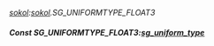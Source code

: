 _[sokol](../../modules/sokol/sokol-module.md):[sokol](../../modules/sokol/sokol-module.md).SG\_UNIFORMTYPE\_FLOAT3_
##### Const SG\_UNIFORMTYPE\_FLOAT3:[sg_uniform_type](../../modules/sokol/sokol-sg_uniform_type.md)
